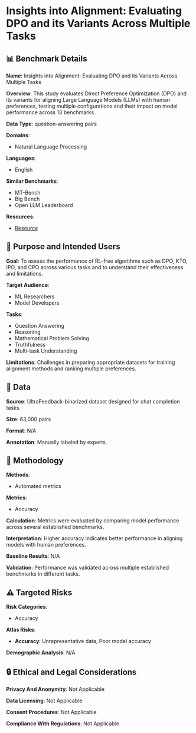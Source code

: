# Insights into Alignment: Evaluating DPO and its Variants Across Multiple Tasks

## 📊 Benchmark Details

**Name**: Insights into Alignment: Evaluating DPO and its Variants Across Multiple Tasks

**Overview**: This study evaluates Direct Preference Optimization (DPO) and its variants for aligning Large Language Models (LLMs) with human preferences, testing multiple configurations and their impact on model performance across 13 benchmarks.

**Data Type**: question-answering pairs

**Domains**:
- Natural Language Processing

**Languages**:
- English

**Similar Benchmarks**:
- MT-Bench
- Big Bench
- Open LLM Leaderboard

**Resources**:
- [Resource](https://arxiv.org/abs/2404.14723)

## 🎯 Purpose and Intended Users

**Goal**: To assess the performance of RL-free algorithms such as DPO, KTO, IPO, and CPO across various tasks and to understand their effectiveness and limitations.

**Target Audience**:
- ML Researchers
- Model Developers

**Tasks**:
- Question Answering
- Reasoning
- Mathematical Problem Solving
- Truthfulness
- Multi-task Understanding

**Limitations**: Challenges in preparing appropriate datasets for training alignment methods and ranking multiple preferences.

## 💾 Data

**Source**: UltraFeedback-binarized dataset designed for chat completion tasks.

**Size**: 63,000 pairs

**Format**: N/A

**Annotation**: Manually labeled by experts.

## 🔬 Methodology

**Methods**:
- Automated metrics

**Metrics**:
- Accuracy

**Calculation**: Metrics were evaluated by comparing model performance across several established benchmarks.

**Interpretation**: Higher accuracy indicates better performance in aligning models with human preferences.

**Baseline Results**: N/A

**Validation**: Performance was validated across multiple established benchmarks in different tasks.

## ⚠️ Targeted Risks

**Risk Categories**:
- Accuracy

**Atlas Risks**:
- **Accuracy**: Unrepresentative data, Poor model accuracy

**Demographic Analysis**: N/A

## 🔒 Ethical and Legal Considerations

**Privacy And Anonymity**: Not Applicable

**Data Licensing**: Not Applicable

**Consent Procedures**: Not Applicable

**Compliance With Regulations**: Not Applicable
